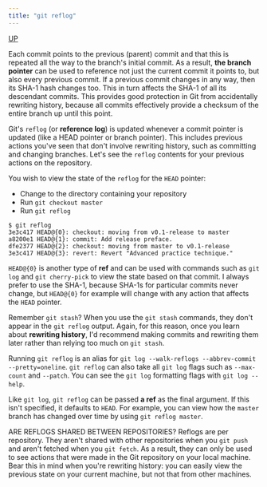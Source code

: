 ```yaml
---
title: "git reflog"
---
```


[UP](/git.html)


Each commit points to the previous (parent) commit
and that this is repeated all the way to the branch's initial commit.
As a result, **the branch pointer** can be used to reference
not just the current commit it points to, but also every previous commit.
If a previous commit changes in any way, then its SHA-1 hash changes too.
This in turn affects the SHA-1 of all its descendant commits.
This provides good protection in Git from accidentally rewriting history,
because all commits effectively provide a checksum of the entire branch up until this point.

Git's `reflog` (or **reference log**) is updated whenever a commit pointer is updated
(like a HEAD pointer or branch pointer).
This includes previous actions you've seen that don't involve rewriting history,
such as committing and changing branches.
Let's see the `reflog` contents for your previous actions on the repository.

You wish to view the state of the `reflog` for the `HEAD` pointer:

- Change to the directory containing your repository
- Run `git checkout master`
- Run `git reflog`

```text
$ git reflog
3e3c417 HEAD@{0}: checkout: moving from v0.1-release to master
a8200e1 HEAD@{1}: commit: Add release preface.
dfe2377 HEAD@{2}: checkout: moving from master to v0.1-release
3e3c417 HEAD@{3}: revert: Revert "Advanced practice technique."
```

`HEAD@{0}` is another type of **ref** and can be used with commands
such as `git log` and `git cherry-pick` to view the state based on that commit.
I always prefer to use the SHA-1, because SHA-1s for particular commits never change,
but `HEAD@{0}` for example will change with any action that affects the `HEAD` pointer.

Remember `git stash`? When you use the `git stash` commands, they don't appear in the `git reflog` output.
Again, for this reason, once you learn about **rewriting history**,
I'd recommend making commits and rewriting them later rather than relying too much on `git stash`.

Running `git reflog` is an alias for `git log --walk-reflogs --abbrev-commit --pretty=oneline`.
`git reflog` can also take all `git log` flags such as `--max-count` and `--patch`.
You can see the `git log` formatting flags with `git log --help`.

Like `git log`, `git reflog` can be passed **a ref** as the final argument.
If this isn't specified, it defaults to `HEAD`.
For example, you can view how the `master` branch has changed over time by using `git reflog master`.

ARE REFLOGS SHARED BETWEEN REPOSITORIES?
Reflogs are per repository.
They aren't shared with other repositories when you `git push` and aren't fetched when you `git fetch`.
As a result, they can only be used to see actions that were made in the Git repository on your local machine.
Bear this in mind when you're rewriting history:
you can easily view the previous state on your current machine, but not that from other machines. 
